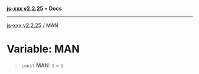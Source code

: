 [**js-xxx v2.2.25**](../README.md) • **Docs**

***

[js-xxx v2.2.25](../README.md) / MAN

# Variable: MAN

> `const` **MAN**: `1` = `1`
